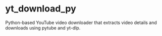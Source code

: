 # yt_download_py
Python-based YouTube video downloader that extracts video details and downloads using pytube and yt-dlp.
